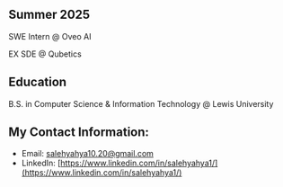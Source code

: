 Summer 2025
---
SWE Intern @ Oveo AI

EX SDE @ Qubetics

Education
---
B.S. in Computer Science & Information Technology @ Lewis University

**My Contact Information:** 
---
- Email: [salehyahya10.20@gmail.com](mailto:salehyahya10.20@gmail.com)  
- LinkedIn: [https://www.linkedin.com/in/salehyahya1/](https://www.linkedin.com/in/salehyahya1/)
